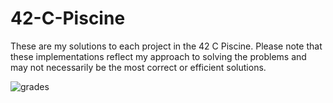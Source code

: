 # 42-C-Piscine

These are my solutions to each project in the 42 C Piscine. Please note that these implementations reflect my approach to solving the problems and may not necessarily be the most correct or efficient solutions.


![grades](https://i.ibb.co/6Zsb76f/Screenshot-from-2024-06-01-16-41-10.png)
